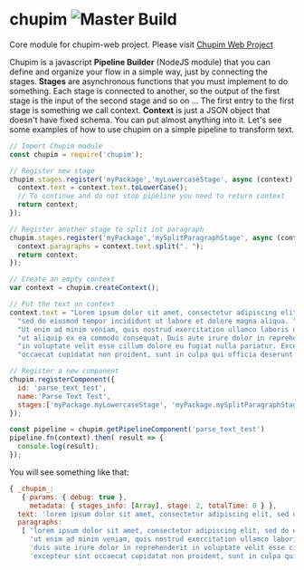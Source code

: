 # chupim ![Master Build](https://travis-ci.org/baliberdin/chupim.svg?branch=master)
Core module for chupim-web project.
Please visit [Chupim Web Project](https://github.com/baliberdin/chupim-web)

Chupim is a javascript **Pipeline Builder** (NodeJS module) that you can define and organize your 
flow in a simple way, just by connecting the stages. **Stages** are asynchronous functions that 
you must implement to do something. Each stage is connected to another, so the output of the 
first stage is the input of the second stage and so on ...
The first entry to the first stage is something we call context.
**Context** is just a JSON object that doesn't have fixed schema. You can put almost anything into it.
Let's see some examples of how to use chupim on a simple pipeline to transform text.

```javascript
// Import Chupim module
const chupim = require('chupim');

// Register new stage
chupim.stages.register('myPackage','myLowercaseStage', async (context) => {
  context.text = context.text.toLowerCase();
  // To continue and do not stop pipeline you need to return context 
  return context;
});

// Register another stage to split int paragraph
chupim.stages.register('myPackage','mySplitParagraphStage', async (context) => {
  context.paragraphs = context.text.split(". ");
  return context;
});

// Create an empty context
var context = chupim.createContext();

// Put the text on context
context.text = "Lorem ipsum dolor sit amet, consectetur adipiscing elit, "+
  "sed do eiusmod tempor incididunt ut labore et dolore magna aliqua. "+
  "Ut enim ad minim veniam, quis nostrud exercitation ullamco laboris nisi "+
  "ut aliquip ex ea commodo consequat. Duis aute irure dolor in reprehenderit "+
  "in voluptate velit esse cillum dolore eu fugiat nulla pariatur. Excepteur sint "+
  "occaecat cupidatat non proident, sunt in culpa qui officia deserunt mollit anim id est laborum.";

// Register a new component
chupim.registerComponent({
  id: 'parse_text_test',
  name:'Parse Text Test',
  stages:['myPackage.myLowercaseStage', 'myPackage.mySplitParagraphStage']
});

const pipeline = chupim.getPipelineComponent('parse_text_test')
pipeline.fn(context).then( result => {
  console.log(result);
});
```

You will see something like that:
```javascript
{ _chupim_: 
   { params: { debug: true },
     metadata: { stages_info: [Array], stage: 2, totalTime: 0 } },
  text: 'lorem ipsum dolor sit amet, consectetur adipiscing elit, sed do eiusmod tempor incididunt ut labore et dolore magna aliqua. ut enim ad minim veniam, quis nostrud exercitation ullamco laboris nisi ut aliquip ex ea commodo consequat. duis aute irure dolor in reprehenderit in voluptate velit esse cillum dolore eu fugiat nulla pariatur. excepteur sint occaecat cupidatat non proident, sunt in culpa qui officia deserunt mollit anim id est laborum.',
  paragraphs: 
   [ 'lorem ipsum dolor sit amet, consectetur adipiscing elit, sed do eiusmod tempor incididunt ut labore et dolore magna aliqua',
     'ut enim ad minim veniam, quis nostrud exercitation ullamco laboris nisi ut aliquip ex ea commodo consequat',
     'duis aute irure dolor in reprehenderit in voluptate velit esse cillum dolore eu fugiat nulla pariatur',
     'excepteur sint occaecat cupidatat non proident, sunt in culpa qui officia deserunt mollit anim id est laborum.' ] }
     
```
